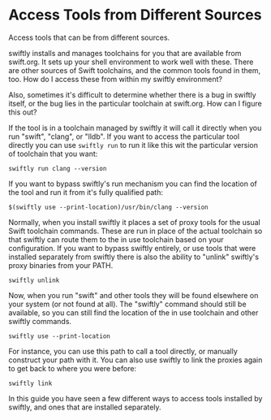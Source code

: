 # Access Tools from Different Sources

Access tools that can be from different sources.

swiftly installs and manages toolchains for you that are available from swift.org. It sets up your shell environment to work well with these. There are other sources of Swift toolchains, and the common tools found in them, too. How do I access these from within my swiftly environment?

Also, sometimes it's difficult to determine whether there is a bug in swiftly itself, or the bug lies in the particular toolchain at swift.org. How can I figure this out?

If the tool is in a toolchain managed by swiftly it will call it directly when you run "swift", "clang", or "lldb". If you want to access the particular tool directly you can use `swiftly run` to run it like this wit the particular version of toolchain that you want:

```
swiftly run clang --version
```

If you want to bypass swiftly's run mechanism you can find the location of the tool and run it from it's fully qualified path:

```
$(swiftly use --print-location)/usr/bin/clang --version
```

Normally, when you install swiftly it places a set of proxy tools for the usual Swift toolchain commands. These are run in place of the actual toolchain so that swiftly can route them to the in use toolchain based on your configuration. If you want to bypass swiftly entirely, or use tools that were installed separately from swiftly there is also the ability to "unlink" swiftly's proxy binaries from your PATH.

```
swiftly unlink
```

Now, when you run "swift" and other tools they will be found elsewhere on your system (or not found at all). The "swiftly" command should still be available, so you can still find the location of the in use toolchain and other swiftly commands.

```
swiftly use --print-location
```

For instance, you can use this path to call a tool directly, or manually construct your path with it. You can also use swiftly to link the proxies again to get back to where you were before:

```
swiftly link
```

In this guide you have seen a few different ways to access tools installed by swiftly, and ones that are installed separately.
